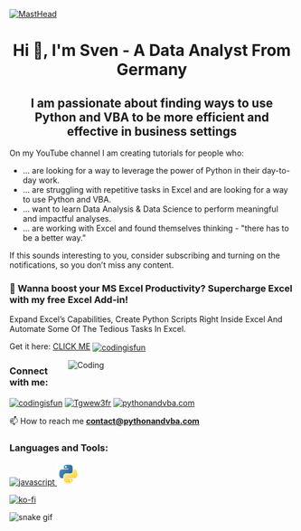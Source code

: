 [![MastHead](https://raw.githubusercontent.com/sven-bo/sven-bo/master/codingisfun_banner.png)](https://youtube.com/c/codingisfun)

<h1 align="center">Hi 👋, I'm Sven - A Data Analyst From Germany</h1>

<h2 align="center">I am passionate about finding ways to use Python and VBA to be more efficient and effective in business settings</h3>

On my YouTube channel I am creating tutorials for people who:
-	… are looking for a way to leverage the power of Python in their day-to-day work.
-	… are struggling with repetitive tasks in Excel and are looking for a way to use Python and VBA.
-	… want to learn Data Analysis & Data Science to perform meaningful and impactful analyses.
-	… are working with Excel and found themselves thinking - "there has to be a better way."

If this sounds interesting to you, consider subscribing and turning on the notifications, so you don’t miss any content.


<h3 align="left">🚀 Wanna boost your MS Excel Productivity? Supercharge Excel with my free Excel Add-in!</h3>
Expand Excel’s Capabilities, Create Python Scripts Right Inside Excel And Automate Some Of The Tedious Tasks In Excel.
<p align="left">Get it here:
<a href="https://www.pythonandvba.com/mytoolbelt" title="Go to https://www.pythonandvba.com/mytoolbelt" target="_blank">CLICK ME</a>
<a href="https://www.pythonandvba.com/mytoolbelt" target="_blank"><img align="center" src="https://www.pythonandvba.com/wp-content/uploads/2022/05/ToolBelt_v3.jpg" alt="codingisfun"/></a>
</p>

<img align="right" alt="Coding" width="400" src="https://raw.githubusercontent.com/sven-bo/sven-bo/master/mini-sven.gif">

<h3 align="left">Connect with me:</h3>
<p align="left">
<a href="https://www.youtube.com/c/codingisfun" target="_blank"><img align="center" src="https://raw.githubusercontent.com/rahuldkjain/github-profile-readme-generator/master/src/images/icons/Social/youtube.svg" alt="codingisfun" height="30" width="40" /></a>
<a href="https://discord.gg/Tgwew3fr" target="_blank"><img align="center" src="https://raw.githubusercontent.com/rahuldkjain/github-profile-readme-generator/master/src/images/icons/Social/discord.svg" alt="Tgwew3fr" height="30" width="40" /></a>
<a href="https://pythonandvba.com" target="_blank"><img align="center" src="https://raw.githubusercontent.com/sven-bo/sven-bo/master/website.svg" alt="pythonandvba.com" height="30" width="40" /></a>
</p>

📫 How to reach me **contact@pythonandvba.com**

<h3 align="left">Languages and Tools:</h3>
<p align="left"> <a href="https://docs.microsoft.com/en-us/office/vba/api/overview/" target="_blank"> <img src="https://raw.githubusercontent.com/sven-bo/sven-bo/master/vba.png" alt="javascript" width="40" height="40"/> </a> <a href="https://www.python.org" target="_blank"> <img src="https://raw.githubusercontent.com/devicons/devicon/master/icons/python/python-original.svg" alt="python" width="40" height="40"/> </a> </p>

[![ko-fi](https://ko-fi.com/img/githubbutton_sm.svg)](https://ko-fi.com/X7X47Q0EG)

![snake gif](https://github.com/Sven-Bo/Sven-Bo/blob/output/github-contribution-grid-snake.gif)
